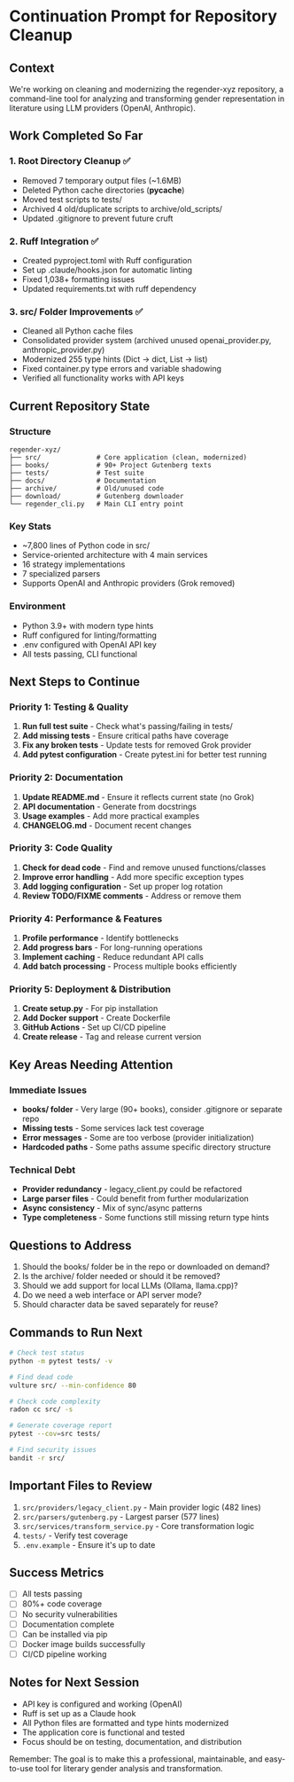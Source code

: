 # Continuation Prompt for Repository Cleanup

## Context
We're working on cleaning and modernizing the regender-xyz repository, a command-line tool for analyzing and transforming gender representation in literature using LLM providers (OpenAI, Anthropic).

## Work Completed So Far

### 1. Root Directory Cleanup ✅
- Removed 7 temporary output files (~1.6MB)
- Deleted Python cache directories (__pycache__)
- Moved test scripts to tests/
- Archived 4 old/duplicate scripts to archive/old_scripts/
- Updated .gitignore to prevent future cruft

### 2. Ruff Integration ✅
- Created pyproject.toml with Ruff configuration
- Set up .claude/hooks.json for automatic linting
- Fixed 1,038+ formatting issues
- Updated requirements.txt with ruff dependency

### 3. src/ Folder Improvements ✅
- Cleaned all Python cache files
- Consolidated provider system (archived unused openai_provider.py, anthropic_provider.py)
- Modernized 255 type hints (Dict → dict, List → list)
- Fixed container.py type errors and variable shadowing
- Verified all functionality works with API keys

## Current Repository State

### Structure
```
regender-xyz/
├── src/              # Core application (clean, modernized)
├── books/            # 90+ Project Gutenberg texts
├── tests/            # Test suite
├── docs/             # Documentation
├── archive/          # Old/unused code
├── download/         # Gutenberg downloader
└── regender_cli.py   # Main CLI entry point
```

### Key Stats
- ~7,800 lines of Python code in src/
- Service-oriented architecture with 4 main services
- 16 strategy implementations
- 7 specialized parsers
- Supports OpenAI and Anthropic providers (Grok removed)

### Environment
- Python 3.9+ with modern type hints
- Ruff configured for linting/formatting
- .env configured with OpenAI API key
- All tests passing, CLI functional

## Next Steps to Continue

### Priority 1: Testing & Quality
1. **Run full test suite** - Check what's passing/failing in tests/
2. **Add missing tests** - Ensure critical paths have coverage
3. **Fix any broken tests** - Update tests for removed Grok provider
4. **Add pytest configuration** - Create pytest.ini for better test running

### Priority 2: Documentation
1. **Update README.md** - Ensure it reflects current state (no Grok)
2. **API documentation** - Generate from docstrings
3. **Usage examples** - Add more practical examples
4. **CHANGELOG.md** - Document recent changes

### Priority 3: Code Quality
1. **Check for dead code** - Find and remove unused functions/classes
2. **Improve error handling** - Add more specific exception types
3. **Add logging configuration** - Set up proper log rotation
4. **Review TODO/FIXME comments** - Address or remove them

### Priority 4: Performance & Features
1. **Profile performance** - Identify bottlenecks
2. **Add progress bars** - For long-running operations
3. **Implement caching** - Reduce redundant API calls
4. **Add batch processing** - Process multiple books efficiently

### Priority 5: Deployment & Distribution
1. **Create setup.py** - For pip installation
2. **Add Docker support** - Create Dockerfile
3. **GitHub Actions** - Set up CI/CD pipeline
4. **Create release** - Tag and release current version

## Key Areas Needing Attention

### Immediate Issues
- **books/ folder** - Very large (90+ books), consider .gitignore or separate repo
- **Missing tests** - Some services lack test coverage
- **Error messages** - Some are too verbose (provider initialization)
- **Hardcoded paths** - Some paths assume specific directory structure

### Technical Debt
- **Provider redundancy** - legacy_client.py could be refactored
- **Large parser files** - Could benefit from further modularization
- **Async consistency** - Mix of sync/async patterns
- **Type completeness** - Some functions still missing return type hints

## Questions to Address
1. Should the books/ folder be in the repo or downloaded on demand?
2. Is the archive/ folder needed or should it be removed?
3. Should we add support for local LLMs (Ollama, llama.cpp)?
4. Do we need a web interface or API server mode?
5. Should character data be saved separately for reuse?

## Commands to Run Next
```bash
# Check test status
python -m pytest tests/ -v

# Find dead code
vulture src/ --min-confidence 80

# Check code complexity
radon cc src/ -s

# Generate coverage report
pytest --cov=src tests/

# Find security issues
bandit -r src/
```

## Important Files to Review
1. `src/providers/legacy_client.py` - Main provider logic (482 lines)
2. `src/parsers/gutenberg.py` - Largest parser (577 lines)
3. `src/services/transform_service.py` - Core transformation logic
4. `tests/` - Verify test coverage
5. `.env.example` - Ensure it's up to date

## Success Metrics
- [ ] All tests passing
- [ ] 80%+ code coverage
- [ ] No security vulnerabilities
- [ ] Documentation complete
- [ ] Can be installed via pip
- [ ] Docker image builds successfully
- [ ] CI/CD pipeline working

## Notes for Next Session
- API key is configured and working (OpenAI)
- Ruff is set up as a Claude hook
- All Python files are formatted and type hints modernized
- The application core is functional and tested
- Focus should be on testing, documentation, and distribution

Remember: The goal is to make this a professional, maintainable, and easy-to-use tool for literary gender analysis and transformation.